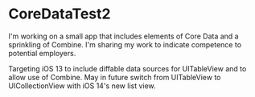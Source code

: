 # CoreDataTest2
I'm working on a small app that includes elements of Core Data and a sprinkling of Combine. I'm sharing my work to indicate competence to potential employers.

Targeting iOS 13 to include diffable data sources for UITableView and to allow use of Combine. May in future switch from UITableView to UICollectionView with iOS 14's new list view.
